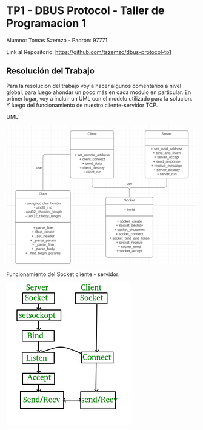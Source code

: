 # TP1 - DBUS Protocol - Taller de Programacion 1
Alumno: Tomas Szemzo - Padrón: 97771

Link al Repositorio: https://github.com/tszemzo/dbus-protocol-tp1

## Resolución del Trabajo

Para la resolucion del trabajo voy a hacer algunos comentarios a nivel global, para luego ahondar un poco más en cada modulo en particular. En primer lugar, voy a incluir un UML con el modelo utilizado para la solucion. Y luego del funcionamiento de nuestro cliente-servidor TCP.

UML:

![UML](assets/uml.png)

Funcionamiento del Socket cliente - servidor:

![TCP](assets/tcp_socket.png)

